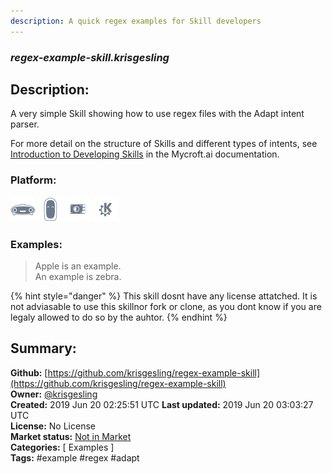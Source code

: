 ```yaml
---
description: A quick regex examples for Skill developers
---
```


### _regex-example-skill.krisgesling_  
## Description:  
A very simple Skill showing how to use regex files with the Adapt intent parser.

For more detail on the structure of Skills and different types of intents, see [Introduction to Developing Skills](https://mycroft.ai/documentation/skills/introduction-developing-skills/) in the Mycroft.ai documentation.  
  
  
### Platform:  
 ![Mark I](../.gitbook/assets/mark-1-icon.png)  ![Mark II](../.gitbook/assets/mark-2-icon.png)  ![Picroft](../.gitbook/assets/picroft-icon.png)  ![plasmoid](../.gitbook/assets/kde.png)   
### Examples:  
> Apple is an example.  
> An example is zebra.  
  
{% hint style="danger" %}
This skill dosnt have any license attatched. It is not adviasable to use this skillnor fork or clone, as you dont know if you are legaly allowed to do so by the auhtor.
{% endhint %}
  
## Summary:  
**Github:** [https://github.com/krisgesling/regex-example-skill](https://github.com/krisgesling/regex-example-skill)  
**Owner:** [@krisgesling](https://github.com/krisgesling)  
**Created:** 2019 Jun 20 02:25:51 UTC  **Last updated:** 2019 Jun 20 03:03:27 UTC  
**License:** No License  
**Market status:** [Not in Market](https://market.mycroft.ai/skill/)  
**Categories:** [ Examples ]   
**Tags:** \#example \#regex \#adapt   
